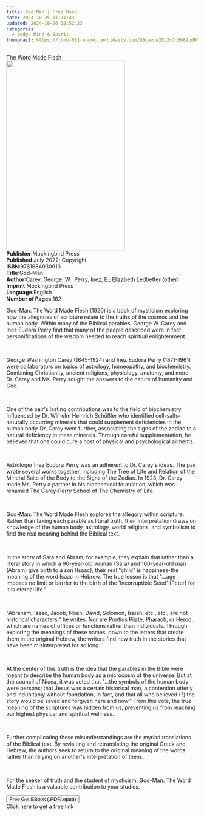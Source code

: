 ```yaml
---
title: God-Man | Free Book
date: 2024-10-25 11:11:43
updated: 2024-10-26 12:52:23
categories:
  - Body, Mind & Spirit
thumbnail: https://thmb-001-ebook.techidaily.com/96caece35b2c7d8b82bd0854d024388972bd21c9137c21656b46d40ef1a86142.jpg
---
```

<main id="book-container">
  <div class="flex flex-col">
    <div class="book-brief flex-1 py-6 px-4 sm:p-6 md:py-10 md:px-8">
      <!-- brief-->
      <div class="book-brief-main">The Word Made Flesh</div>
    </div>
    <div
      class="book-meta-info flex-1 grid gap-4 col-start-1 col-end-3 row-start-1 sm:mb-6 sm:grid-cols-4 lg:gap-6 lg:col-start-2 lg:row-end-6 lg:row-span-6 lg:mb-0"
    >
      <div
        class="book-meta-info-left place-content-center mt-4 p-4 text-sm leading-6 col-start-2 col-span-2 dark:text-slate-400"
      >
        <img
          class="w-full h-500 object-cover rounded-lg sm:h-255 sm:col-span-2 lg:col-span-full"
          src="https://img-001-ebook.techidaily.com/b5de83dca30bc5f07fb4d8fca18ad2210127777e6761ab88da598546aa6311d5.jpg"
          alt=""
          width="312"
          height="500"
        />
      </div>
      <div
        class="book-meta-info-right mt-2 col-start-1 row-start-2 col-span-3 self-center"
      >
        <!-- meta data  -->
        <div class="flex flex-col px-4 md:px-8">
          <div class="flex-1">
            <strong>Publisher</strong>:<span class="px-2"
              >Mockingbird Press</span
            >
          </div>
          <div class="flex-1">
            <strong>Published</strong>:<span class="px-2"
              >July 2022; Copyright</span
            >
          </div>
          <div class="flex-1">
            <strong>ISBN</strong>:<span class="px-2">9781684930913</span>
          </div>
          <div class="flex-1">
            <strong>Title</strong>:<span class="px-2">God-Man</span>
          </div>
          <div class="flex-1">
            <strong>Author</strong>:<span class="px-2"
              >Carey, George, W.; Perry, Inez, E.; Elizabeth Ledbetter
              (other)</span
            >
          </div>
          <div class="flex-1">
            <strong>Imprint</strong>:<span class="px-2">Mockingbird Press</span>
          </div>
          <div class="flex-1">
            <strong>Language</strong>:<span class="px-2">English</span>
          </div>
          <div class="flex-1">
            <strong>Number of Pages</strong>:<span class="px-2">162</span>
          </div>
        </div>
      </div>
    </div>
    <div class="book-description flex-1 py-6 px-4 sm:p-6 md:py-10 md:px-8">
      <div class="book-description-main">
        <div accordion-content="" id="description">
          <p>
            God-Man: The Word Made Flesh (1920) is a book of mysticism exploring
            how the allegories of scripture relate to the truths of the cosmos
            and the human body. Within many of the Biblical parables, George W.
            Carey and Inez Eudora Perry find that many of the people described
            were in fact personifications of the wisdom needed to reach
            spiritual enlightenment.
          </p>
          <p><br /></p>
          <p>
            George Washington Carey (1845-1924) and Inez Eudora Perry
            (1871-1961) were collaborators on topics of astrology, homeopathy,
            and biochemistry. Combining Christianity, ancient religions,
            physiology, anatomy, and more, Dr. Carey and Ms. Perry sought the
            answers to the nature of humanity and God.
          </p>
          <p><br /></p>
          <p>
            One of the pair's lasting contributions was to the field of
            biochemistry. Influenced by Dr. Wilhelm Heinrich Schüßler who
            identified cell-salts-naturally occurring minerals that could
            supplement deficiencies in the human body-Dr. Carey went further,
            associating the signs of the zodiac to a natural deficiency in these
            minerals. Through careful supplementation, he believed that one
            could cure a host of physical and psychological ailments.
          </p>
          <p><br /></p>
          <p>
            Astrologer Inez Eudora Perry was an adherent to Dr. Carey's ideas.
            The pair wrote several works together, including The Tree of Life
            and Relation of the Mineral Salts of the Body to the Signs of the
            Zodiac. In 1923, Dr. Carey made Ms. Perry a partner in his
            biochemical foundation, which was renamed The Carey-Perry School of
            The Chemistry of Life.
          </p>
          <p><br /></p>
          <p>
            God-Man: The Word Made Flesh explores the allegory within scripture.
            Rather than taking each parable as literal truth, their
            interpretation draws on knowledge of the human body, astrology,
            world religions, and symbolism to find the real meaning behind the
            Biblical text.
          </p>
          <p><br /></p>
          <p>
            In the story of Sara and Abram, for example, they explain that
            rather than a literal story in which a 90-year-old woman (Sara) and
            100-year-old man (Abram) give birth to a son (Isaac), their real
            "child" is happiness-the meaning of the word Isaac in Hebrew. The
            true lesson is that "...age imposes no limit or barrier to the birth
            of the 'Incorruptible Seed' (Peter) for it is eternal life."
          </p>
          <p><br /></p>
          <p>
            "Abraham, Isaac, Jacob, Noah, David, Solomon, Isaiah, etc., etc.,
            are not historical characters," he writes. Nor are Pontius Pilate,
            Pharaoh, or Herod, which are names of offices or functions rather
            than individuals. Through exploring the meanings of these names,
            down to the letters that create them in the original Hebrew, the
            writers find new truth in the stories that have been misinterpreted
            for so long.
          </p>
          <p><br /></p>
          <p>
            At the center of this truth is the idea that the parables in the
            Bible were meant to describe the human body as a microcosm of the
            universe. But at the council of Nicea, it was voted that "...the
            symbols of the human body were persons; that Jesus was a certain
            historical man, a contention utterly and indubitably without
            foundation, in fact, and that all who believed (?) the story would
            be saved and forgiven here and now." From this vote, the true
            meaning of the scriptures was hidden from us, preventing us from
            reaching our highest physical and spiritual wellness.
          </p>
          <p><br /></p>
          <p>
            Further complicating these misunderstandings are the myriad
            translations of the Biblical text. By revisiting and retranslating
            the original Greek and Hebrew, the authors seek to return to the
            original meaning of the words rather than relying on another's
            interpretation of them.
          </p>
          <p><br /></p>
          <p>
            For the seeker of truth and the student of mysticism, God-Man: The
            Word Made Flesh is a valuable contribution to your studies.
          </p>
        </div>
        <div class="accordion-fader"></div>
      </div>
    </div>
    <div class="book-excerpts flex-1 py-6 px-4 sm:p-6 md:py-10 md:px-8"></div>
    <div
      class="book-about-author flex-1 py-6 px-4 sm:p-6 md:py-10 md:px-8"
    ></div>
    <div class="book-free-get flex-1 py-6 px-4 sm:p-6 md:py-10 md:px-8">
      <button
        id="btn-free-get"
        class="bg-blue-500 hover:bg-blue-700 text-white font-bold py-2 px-4 rounded"
      >
        Free Get EBook (.PDF/.epub)
      </button>
      <div id="countdown-display" class="px-2 text-lg mt-2"></div>
      <a
        id="free-link"
        class="hidden bg-blue-500 hover:bg-blue-700 text-white font-bold py-2 px-4 rounded"
        href="https://www.ebooks.com/en-us/book/210626160/god-man/carey-george-w/"
        target="_blank"
        >Click here to get a free link</a
      >
    </div>
    <script>
      let countdownTime = 0;
      let countdownInterval = null;
      document
        .getElementById('btn-free-get')
        .addEventListener('click', startCountdown);
      function startCountdown() {
        countdownTime = new Date().getTime() + 60000 * 3;
        countdownInterval = setInterval(updateCountdown, 1000);
        document.getElementById('btn-free-get').disabled = true;
        document
          .getElementById('btn-free-get')
          .classList.add('bg-gray-500', 'cursor-not-allowed');
      }
      function updateCountdown() {
        let currentTime = new Date().getTime();
        let timeLeft = countdownTime - currentTime;
        let secondsLeft = Math.floor(timeLeft / 1000);
        document.getElementById('countdown-display').innerHTML =
          `Remaining time: ${secondsLeft} seconds.`;
        if (secondsLeft <= 0) {
          clearInterval(countdownInterval);
          document.getElementById('btn-free-get').classList.add('hidden');
          document.getElementById('free-link').classList.remove('hidden');
          document.getElementById('countdown-display').innerHTML = '';
        }
      }
    </script>
  </div>
</main>
